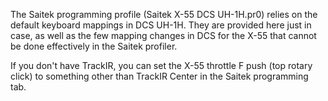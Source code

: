 The Saitek programming profile (Saitek X-55 DCS UH-1H.pr0) relies on the default keyboard mappings in DCS UH-1H. They are provided here just in case, as well as the few mapping changes in DCS for the X-55 that cannot be done effectively in the Saitek profiler.

If you don't have TrackIR, you can set the X-55 throttle F push (top rotary click) to something other than TrackIR Center in the Saitek programming tab.